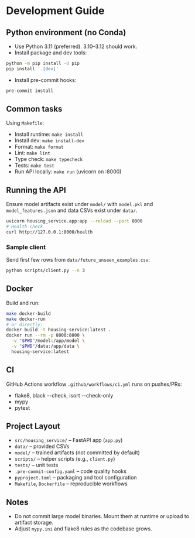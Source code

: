 # Development Guide

## Python environment (no Conda)
- Use Python 3.11 (preferred). 3.10–3.12 should work.
- Install package and dev tools:

```bash
python -m pip install -U pip
pip install '.[dev]'
```

- Install pre-commit hooks:

```bash
pre-commit install
```

## Common tasks
Using `Makefile`:

- Install runtime: `make install`
- Install dev: `make install-dev`
- Format: `make format`
- Lint: `make lint`
- Type check: `make typecheck`
- Tests: `make test`
- Run API locally: `make run` (uvicorn on :8000)

## Running the API
Ensure model artifacts exist under `model/` with `model.pkl` and `model_features.json` and data CSVs exist under `data/`.

```bash
uvicorn housing_service.app:app --reload --port 8000
# Health check
curl http://127.0.0.1:8000/health
```

### Sample client
Send first few rows from `data/future_unseen_examples.csv`:

```bash
python scripts/client.py --n 3
```

## Docker
Build and run:

```bash
make docker-build
make docker-run
# or directly:
docker build -t housing-service:latest .
docker run --rm -p 8000:8000 \
  -v "$PWD"/model:/app/model \
  -v "$PWD"/data:/app/data \
  housing-service:latest
```

## CI
GitHub Actions workflow `.github/workflows/ci.yml` runs on pushes/PRs:
- flake8, black --check, isort --check-only
- mypy
- pytest

## Project Layout
- `src/housing_service/` – FastAPI app (`app.py`)
- `data/` – provided CSVs
- `model/` – trained artifacts (not committed by default)
- `scripts/` – helper scripts (e.g., `client.py`)
- `tests/` – unit tests
- `.pre-commit-config.yaml` – code quality hooks
- `pyproject.toml` – packaging and tool configuration
- `Makefile`, `Dockerfile` – reproducible workflows

## Notes
- Do not commit large model binaries. Mount them at runtime or upload to artifact storage.
- Adjust `mypy.ini` and flake8 rules as the codebase grows.
